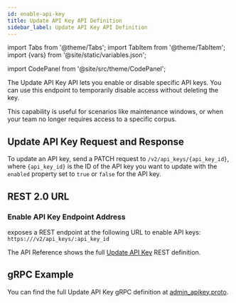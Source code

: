 ```yaml
---
id: enable-api-key
title: Update API Key API Definition
sidebar_label: Update API Key API Definition
---
```


import Tabs from '@theme/Tabs';
import TabItem from '@theme/TabItem';
import {vars} from '@site/static/variables.json';

import CodePanel from '@site/src/theme/CodePanel';


The Update API Key API lets you enable or disable specific API keys. You
can use this endpoint to temporarily disable access without deleting the key.

This capability is useful for scenarios like maintenance windows, or when your
team no longer requires access to a specific corpus.

## Update API Key Request and Response

To update an API key, send a PATCH request to `/v2/api_keys/{api_key_id}`,
where `{api_key_id}` is the ID of the API key you want to update with the
`enabled` property set to `true` or `false` for the API key.

## REST 2.0 URL

### Enable API Key Endpoint Address

<Config v="names.product"/> exposes a REST endpoint at the following URL
to enable API keys:
<code>https://<Config v="domains.rest.indexing"/>/v2/api_keys/:api_key_id</code>

The API Reference shows the full [Update API Key](/docs/rest-api/update-api-key) REST definition.

## gRPC Example

You can find the full Update API Key gRPC definition at [admin_apikey.proto](https://github.com/vectara/protos/blob/main/admin_apikey.proto).
